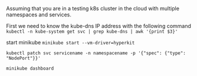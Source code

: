 Assuming that you are in a testing k8s cluster in the cloud with multiple namespaces and services.

First we need to know the kube-dns IP address with the following command
`kubectl -n kube-system get svc | grep kube-dns | awk '{print $3}'`

start minikube
`minikube start --vm-driver=hyperkit`

`kubectl patch svc servicename -n namespacename -p '{"spec": {"type": "NodePort"}}'`

`minikube dashboard`